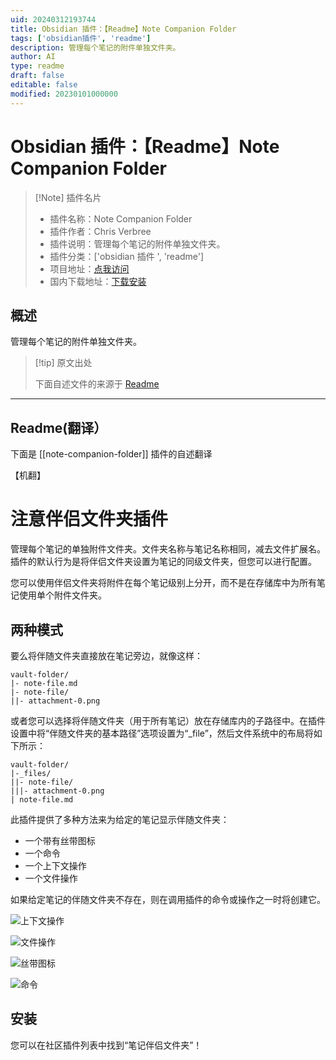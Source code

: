 ```yaml
---
uid: 20240312193744
title: Obsidian 插件：【Readme】Note Companion Folder
tags: ['obsidian插件', 'readme']
description: 管理每个笔记的附件单独文件夹。
author: AI
type: readme
draft: false
editable: false
modified: 20230101000000
---
```


# Obsidian 插件：【Readme】Note Companion Folder

> [!Note] 插件名片
> - 插件名称：Note Companion Folder
> - 插件作者：Chris Verbree
> - 插件说明：管理每个笔记的附件单独文件夹。
> - 插件分类：['obsidian 插件 ', 'readme']
> - 项目地址：[点我访问](https://github.com/vkodocha/NoteCompanionFolder)
> - 国内下载地址：[下载安装](https://pkmer.cn/products/plugin/pluginMarket/?note-companion-folder)

## 概述

管理每个笔记的附件单独文件夹。

> [!tip] 原文出处
>
>下面自述文件的来源于 [Readme](https://ghproxy.net/https://raw.githubusercontent.com/vkodocha/NoteCompanionFolder/main/README.md)

---

## Readme(翻译）

下面是 [[note-companion-folder]] 插件的自述翻译

【机翻】

# 注意伴侣文件夹插件

管理每个笔记的单独附件文件夹。文件夹名称与笔记名称相同，减去文件扩展名。插件的默认行为是将伴侣文件夹设置为笔记的同级文件夹，但您可以进行配置。

您可以使用伴侣文件夹将附件在每个笔记级别上分开，而不是在存储库中为所有笔记使用单个附件文件夹。

## 两种模式

要么将伴随文件夹直接放在笔记旁边，就像这样：

```
vault-folder/
|- note-file.md
|- note-file/
||- attachment-0.png
```

或者您可以选择将伴随文件夹（用于所有笔记）放在存储库内的子路径中。在插件设置中将“伴随文件夹的基本路径”选项设置为“_file”，然后文件系统中的布局将如下所示：

```
vault-folder/
|-_files/
||- note-file/
|||- attachment-0.png
| note-file.md
```

此插件提供了多种方法来为给定的笔记显示伴随文件夹：

- 一个带有丝带图标
- 一个命令
- 一个上下文操作
- 一个文件操作

如果给定笔记的伴随文件夹不存在，则在调用插件的命令或操作之一时将创建它。

![上下文操作](https://cdn.pkmer.cn/covers/note-companion-folder_2_0.png!pkmer)

![文件操作](https://cdn.pkmer.cn/covers/note-companion-folder_2_1.png!pkmer)

![丝带图标](https://cdn.pkmer.cn/covers/note-companion-folder_2_2.png!pkmer)

![命令](https://cdn.pkmer.cn/covers/note-companion-folder_2_3.png!pkmer)

## 安装

您可以在社区插件列表中找到“笔记伴侣文件夹”！
